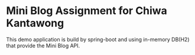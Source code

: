 # Mini Blog Assignment for Chiwa Kantawong

This demo application is build by spring-boot and using in-memory DB(H2)  that provide the Mini Blog API.

